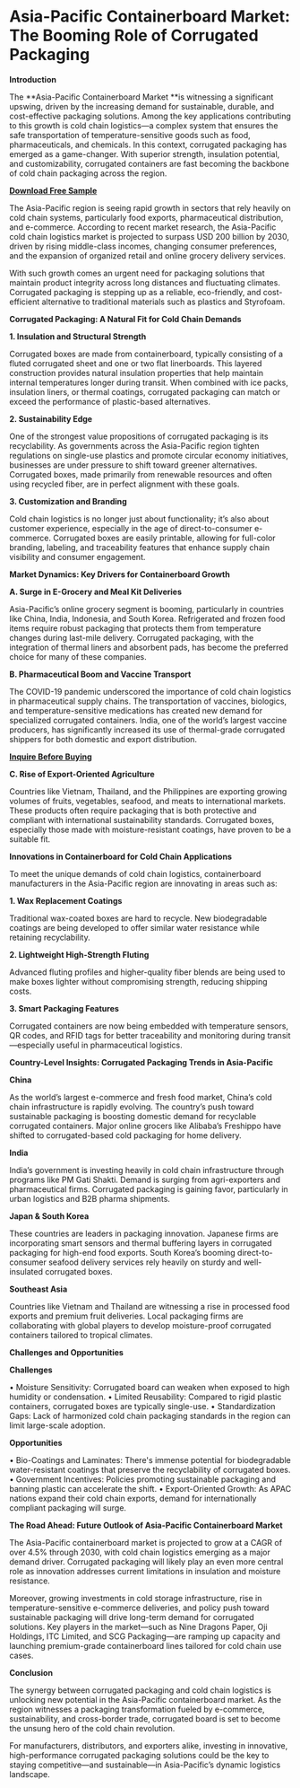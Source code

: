# **Asia-Pacific Containerboard Market: The Booming Role of Corrugated Packaging** 

**Introduction**

The **Asia-Pacific Containerboard Market **[](https://www.nextmsc.com/report/asia-pacific-containerboard-market)is witnessing a significant upswing, driven by the increasing demand for sustainable, durable, and cost-effective packaging solutions. Among the key applications contributing to this growth is cold chain logistics—a complex system that ensures the safe transportation of temperature-sensitive goods such as food, pharmaceuticals, and chemicals. In this context, corrugated packaging has emerged as a game-changer. With superior strength, insulation potential, and customizability, corrugated containers are fast becoming the backbone of cold chain packaging across the region.

[**Download Free Sample**](https://www.nextmsc.com/asia-pacific-containerboard-market/request-sample)

The Asia-Pacific region is seeing rapid growth in sectors that rely heavily on cold chain systems, particularly food exports, pharmaceutical distribution, and e-commerce. According to recent market research, the Asia-Pacific cold chain logistics market is projected to surpass USD 200 billion by 2030, driven by rising middle-class incomes, changing consumer preferences, and the expansion of organized retail and online grocery delivery services.

With such growth comes an urgent need for packaging solutions that maintain product integrity across long distances and fluctuating climates. Corrugated packaging is stepping up as a reliable, eco-friendly, and cost-efficient alternative to traditional materials such as plastics and Styrofoam.

**Corrugated Packaging: A Natural Fit for Cold Chain Demands**

**1. Insulation and Structural Strength**


Corrugated boxes are made from containerboard, typically consisting of a fluted corrugated sheet and one or two flat linerboards. This layered construction provides natural insulation properties that help maintain internal temperatures longer during transit. When combined with ice packs, insulation liners, or thermal coatings, corrugated packaging can match or exceed the performance of plastic-based alternatives.

**2. Sustainability Edge**


One of the strongest value propositions of corrugated packaging is its recyclability. As governments across the Asia-Pacific region tighten regulations on single-use plastics and promote circular economy initiatives, businesses are under pressure to shift toward greener alternatives. Corrugated boxes, made primarily from renewable resources and often using recycled fiber, are in perfect alignment with these goals.

**3. Customization and Branding**

Cold chain logistics is no longer just about functionality; it’s also about customer experience, especially in the age of direct-to-consumer e-commerce. Corrugated boxes are easily printable, allowing for full-color branding, labeling, and traceability features that enhance supply chain visibility and consumer engagement.

**Market Dynamics: Key Drivers for Containerboard Growth**

**A. Surge in E-Grocery and Meal Kit Deliveries**

Asia-Pacific’s online grocery segment is booming, particularly in countries like China, India, Indonesia, and South Korea. Refrigerated and frozen food items require robust packaging that protects them from temperature changes during last-mile delivery. Corrugated packaging, with the integration of thermal liners and absorbent pads, has become the preferred choice for many of these companies.

**B. Pharmaceutical Boom and Vaccine Transport**

The COVID-19 pandemic underscored the importance of cold chain logistics in pharmaceutical supply chains. The transportation of vaccines, biologics, and temperature-sensitive medications has created new demand for specialized corrugated containers. India, one of the world’s largest vaccine producers, has significantly increased its use of thermal-grade corrugated shippers for both domestic and export distribution.

[**Inquire Before Buying**](https://www.nextmsc.com/asia-pacific-containerboard-market/inquire-before-buying)

**C. Rise of Export-Oriented Agriculture**

Countries like Vietnam, Thailand, and the Philippines are exporting growing volumes of fruits, vegetables, seafood, and meats to international markets. These products often require packaging that is both protective and compliant with international sustainability standards. Corrugated boxes, especially those made with moisture-resistant coatings, have proven to be a suitable fit.

**Innovations in Containerboard for Cold Chain Applications**

To meet the unique demands of cold chain logistics, containerboard manufacturers in the Asia-Pacific region are innovating in areas such as:

**1. Wax Replacement Coatings**

Traditional wax-coated boxes are hard to recycle. New biodegradable coatings are being developed to offer similar water resistance while retaining recyclability.

**2. Lightweight High-Strength Fluting**

Advanced fluting profiles and higher-quality fiber blends are being used to make boxes lighter without compromising strength, reducing shipping costs.

**3. Smart Packaging Features**

Corrugated containers are now being embedded with temperature sensors, QR codes, and RFID tags for better traceability and monitoring during transit—especially useful in pharmaceutical logistics.

**Country-Level Insights: Corrugated Packaging Trends in Asia-Pacific**

**China**

As the world’s largest e-commerce and fresh food market, China’s cold chain infrastructure is rapidly evolving. The country’s push toward sustainable packaging is boosting domestic demand for recyclable corrugated containers. Major online grocers like Alibaba’s Freshippo have shifted to corrugated-based cold packaging for home delivery.

**India**

India’s government is investing heavily in cold chain infrastructure through programs like PM Gati Shakti. Demand is surging from agri-exporters and pharmaceutical firms. Corrugated packaging is gaining favor, particularly in urban logistics and B2B pharma shipments.

**Japan & South Korea**

These countries are leaders in packaging innovation. Japanese firms are incorporating smart sensors and thermal buffering layers in corrugated packaging for high-end food exports. South Korea’s booming direct-to-consumer seafood delivery services rely heavily on sturdy and well-insulated corrugated boxes.

**Southeast Asia**

Countries like Vietnam and Thailand are witnessing a rise in processed food exports and premium fruit deliveries. Local packaging firms are collaborating with global players to develop moisture-proof corrugated containers tailored to tropical climates.

**Challenges and Opportunities**

**Challenges**

•	Moisture Sensitivity: Corrugated board can weaken when exposed to high humidity or condensation.
•	Limited Reusability: Compared to rigid plastic containers, corrugated boxes are typically single-use.
•	Standardization Gaps: Lack of harmonized cold chain packaging standards in the region can limit large-scale adoption.

**Opportunities**

•	Bio-Coatings and Laminates: There's immense potential for biodegradable water-resistant coatings that preserve the recyclability of corrugated boxes.
•	Government Incentives: Policies promoting sustainable packaging and banning plastic can accelerate the shift.
•	Export-Oriented Growth: As APAC nations expand their cold chain exports, demand for internationally compliant packaging will surge.

**The Road Ahead: Future Outlook of Asia-Pacific Containerboard Market**

The Asia-Pacific containerboard market is projected to grow at a CAGR of over 4.5% through 2030, with cold chain logistics emerging as a major demand driver. Corrugated packaging will likely play an even more central role as innovation addresses current limitations in insulation and moisture resistance.

Moreover, growing investments in cold storage infrastructure, rise in temperature-sensitive e-commerce deliveries, and policy push toward sustainable packaging will drive long-term demand for corrugated solutions. Key players in the market—such as Nine Dragons Paper, Oji Holdings, ITC Limited, and SCG Packaging—are ramping up capacity and launching premium-grade containerboard lines tailored for cold chain use cases.

**Conclusion**

The synergy between corrugated packaging and cold chain logistics is unlocking new potential in the Asia-Pacific containerboard market. As the region witnesses a packaging transformation fueled by e-commerce, sustainability, and cross-border trade, corrugated board is set to become the unsung hero of the cold chain revolution.

For manufacturers, distributors, and exporters alike, investing in innovative, high-performance corrugated packaging solutions could be the key to staying competitive—and sustainable—in Asia-Pacific’s dynamic logistics landscape.
